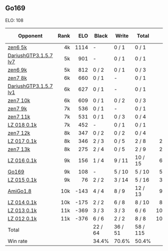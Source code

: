 ## Go169 ##

ELO: 108

Opponent | Rank | ELO | Black | Write | Total | Win rate
---------|-----:|----:|-------|-------|-------|-------:
[zen6 5k](zen6%205k.md) | 4k | 1114 | - | 0 / 1 | 0 / 1 | 0.0%
[DariushGTP3.1.5.7 lv7](DariushGTP3.1.5.7%20lv7.md) | 5k | 901 | - | 0 / 1 | 0 / 1 | 0.0%
[zen6 9k](zen6%209k.md) | 5k | 812 | 0 / 2 | 0 / 1 | 0 / 3 | 0.0%
[zen7 8k](zen7%208k.md) | 6k | 660 | 0 / 1 | - | 0 / 1 | 0.0%
[DariushGTP3.1.5.7 lv1](DariushGTP3.1.5.7%20lv1.md) | 6k | 627 | 0 / 1 | - | 0 / 1 | 0.0%
[zen7 10k](zen7%2010k.md) | 6k | 609 | 0 / 1 | 0 / 2 | 0 / 3 | 0.0%
[zen7 9k](zen7%209k.md) | 7k | 536 | 0 / 1 | - | 0 / 1 | 0.0%
[zen7 11k](zen7%2011k.md) | 7k | 531 | 0 / 1 | 0 / 3 | 0 / 4 | 0.0%
[LZ 018 0.1k](LZ%20018%200.1k.md) | 7k | 452 | - | 0 / 1 | 0 / 1 | 0.0%
[zen7 12k](zen7%2012k.md) | 8k | 347 | 0 / 2 | 0 / 2 | 0 / 4 | 0.0%
[LZ 017 0.1k](LZ%20017%200.1k.md) | 8k | 346 | 2 / 3 | 0 / 5 | 2 / 8 | 25.0%
[zen7 13k](zen7%2013k.md) | 8k | 275 | 2 / 4 | 0 / 5 | 2 / 9 | 22.2%
[LZ 016 0.1k](LZ%20016%200.1k.md) | 9k | 156 | 1 / 4 | 9 / 11 | 10 / 15 | 66.7%
[Go169](Go169.md) | 9k | 108 | - | 5 / 10 | 5 / 10 | 50.0%
[LZ 015 0.1k](LZ%20015%200.1k.md) | 9k | 76 | 2 / 2 | 3 / 14 | 5 / 16 | 31.3%
[AmiGo1.8](AmiGo1.8.md) | 10k | -143 | 4 / 4 | 8 / 9 | 12 / 13 | 92.3%
[LZ 014 0.1k](LZ%20014%200.1k.md) | 10k | -175 | 2 / 2 | 6 / 8 | 8 / 10 | 80.0%
[LZ 013 0.1k](LZ%20013%200.1k.md) | 11k | -369 | 3 / 3 | 3 / 3 | 6 / 6 | 100.0%
[LZ 012 0.1k](LZ%20012%200.1k.md) | 11k | -376 | 6 / 6 | 2 / 2 | 8 / 8 | 100.0%
Total | | | 22 / 64 | 36 / 51 | 58 / 115 | 
Win rate| | | 34.4% | 70.6% | 50.4% | 
